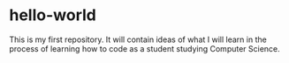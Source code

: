 # hello-world
This is my first repository. It will contain ideas of what I will learn in the process of learning how to code as a student studying Computer Science.
